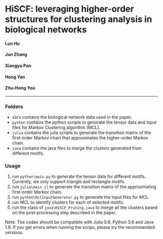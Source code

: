 # HiSCF: leveraging higher-order structures for clustering analysis in biological networks

#### Lun Hu
#### Jun Zhang
#### Xiangyu Pan
#### Hong Yan
#### Zhu-Hong You
------
### Folders
* `data` contains the biological network data used in the paper.
* `python` contains the python scripts to generate the tensor data and input files for Markov Clustering algorithm (MCL).
* `julia` contains the julia scripts to generate the transition matrix of the first-order Markov chain that approximates the higher-order Markov chain.
* `java` contains the java files to merge the clusters generated from different motifs.


### Usage
1. run `python\main.py` to generate the tensor data for different motifs. Currently, we only support triangle and rectangle motifs.
2. run `julia\main.jl` to generate the transition matrix of the approximating first-order Markov chain.
3. run `python\MclInputGenerator.py` to generate the input files for MCL
4. run MCL to identify clusters for each of selected motifs.
5. run the class of `java\HiSCF_Pruning.java` to merge all the clusters based on the post-processing step described in the paper.

Note: The codes should be compatible with Julia 0.6, Python 3.6 and Java 1.8. If you get errors when running the scrips, please try the recommended versions.
